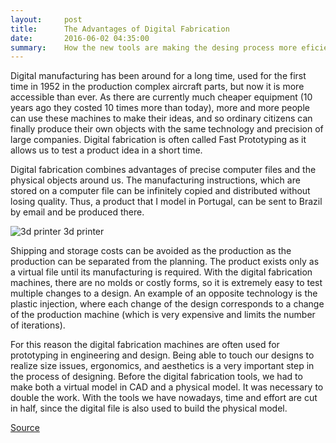 ```yaml
---
layout:     post
title:      The Advantages of Digital Fabrication
date:       2016-06-02 04:35:00
summary:    How the new tools are making the desing process more eficient
---
```


Digital manufacturing has been around for a long time, used for the first time in 1952 in the production complex aircraft parts, but now it is more accessible than ever. As there are currently much cheaper equipment (10 years ago they costed 10 times more than today), more and more people can use these machines to make their ideas, and so ordinary citizens can finally produce their own objects with the same technology and precision of large companies. Digital fabrication is often called Fast Prototyping as it allows us to test a product idea in a short time.

Digital fabrication combines advantages of precise computer files and the physical objects around us. The manufacturing instructions, which are stored on a computer file can be infinitely copied and distributed without losing quality. Thus, a product that I model in Portugal, can be sent to Brazil by email and be produced there.

![3d printer](https://github.com/raeldominiquini/raeldominiquini.github.io/blob/master/images/5_impressora.jpg?raw=true)              3d printer

Shipping and storage costs can be avoided as the production as the production can be separated from the planning. The product exists only as a virtual file until its manufacturing is required. With the digital fabrication machines, there are no molds or costly forms, so it is extremely easy to test multiple changes to a design. An example of an opposite technology is the plastic injection, where each change of the design corresponds to a change of the production machine (which is very expensive and limits the number of iterations). 

For this reason the digital fabrication machines are often used for prototyping in engineering and design. Being able to touch our designs to realize size issues, ergonomics, and aesthetics is a very important step in the process of designing. Before the digital fabrication tools, we had to make both a virtual model in CAD and a physical model. It was necessary to double the work. With the tools we have nowadays, time and effort are cut in half, since the digital file is also used to build the physical model.

[Source](http://site.designoteca.com/2012/01/20/fabricacao-digital/)
